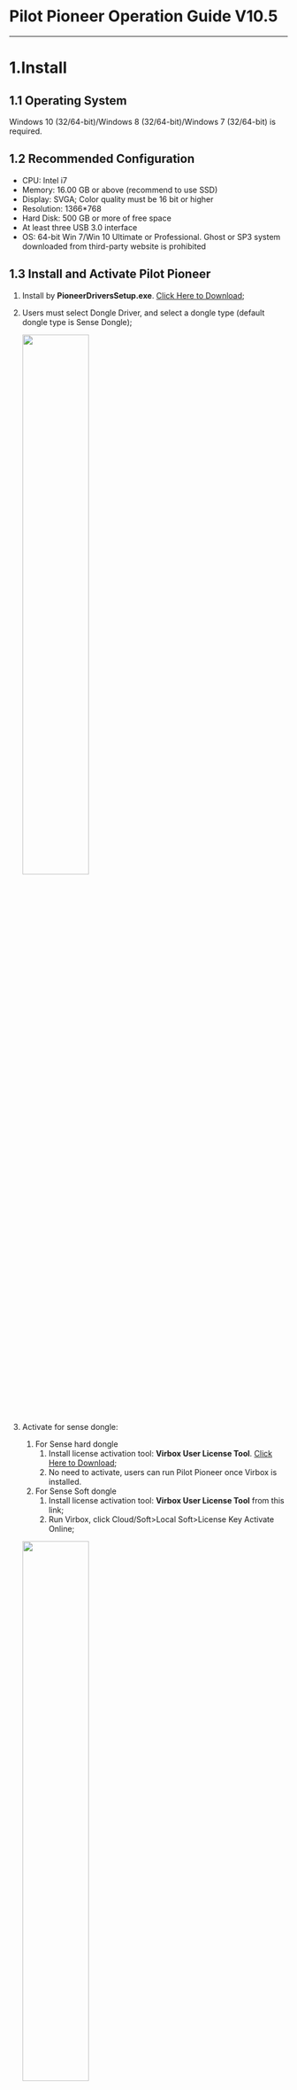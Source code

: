 # **Pilot Pioneer Operation Guide V10.5**

***

# 1.Install

## 1.1 Operating System

Windows 10 (32/64-bit)/Windows 8 (32/64-bit)/Windows 7 (32/64-bit) is required.

## 1.2 Recommended Configuration

- CPU: Intel i7
- Memory: 16.00 GB or above (recommend to use SSD)
- Display: SVGA; Color quality must be 16 bit or higher
- Resolution: 1366*768
- Hard Disk: 500 GB or more of free space
- At least three USB 3.0 interface
- OS: 64-bit Win 7/Win 10 Ultimate or Professional. Ghost or SP3 system downloaded from third-party website is prohibited

## 1.3 Install and Activate Pilot Pioneer

1. Install by **PioneerDriversSetup.exe**. [Click Here to Download](https://drive.google.com/file/d/1LTesmVq-LMRy6Zpg5XhCJv8bNAuT3ao2/view?usp=sharing);

2. Users must select Dongle Driver, and select a dongle type (default dongle type is Sense Dongle);

   <p align="left">
       <img src="https://cdn.jsdelivr.net/gh/Brandoooon/pioneer_doc/img/install_1.png" width="50%"/>
   </p>

3. Activate for sense dongle:

   1. For Sense hard dongle
      1. Install license activation tool: **Virbox User License Tool**. [Click Here to Download](https://lm.virbox.com/tools.html);
      2. No need to activate, users can run Pilot Pioneer once Virbox is installed.
   2. For Sense Soft dongle
      1. Install license activation tool: **Virbox User License Tool** from this link;
      2. Run Virbox, click Cloud/Soft>Local Soft>License Key Activate Online;
   <p align="left">
       <img src="https://cdn.jsdelivr.net/gh/Brandoooon/pioneer_doc/img/install_2.png" width="50%"/>
   </p>
   <p align="left">
       <img src="https://cdn.jsdelivr.net/gh/Brandoooon/pioneer_doc/img/install_3.png" width="50%"/>
   </p>
   <p align="left">
       <img src="https://cdn.jsdelivr.net/gh/Brandoooon/pioneer_doc/img/install_4.png" width="50%"/>
   </p>
      3. Input the activation code and click 'Activate'.

## 1.4 Migrate Sense Soft License

1. Online Migration
   1. **On original PC**
      
      1. Run Virbox, Click Cloud/Soft>Local Soft>License-key Activate Online>Online-Unbind;
      
         ![figure 1-1](https://cdn.jsdelivr.net/gh/Brandoooon/pioneer_doc/img/figure1-1.png)
      
         ![figure 1-2](https://cdn.jsdelivr.net/gh/Brandoooon/pioneer_doc/img/figure1-2.png)
      
   2. **On target PC**
      
      1. Run Virbox, click Cloud/Soft>Local Soft>License Key Activate Online;
      
      2. Input the activation code and click 'Activate'.
      
         ![figure 1-3](https://cdn.jsdelivr.net/gh/Brandoooon/pioneer_doc/img/figure1-3.png)

## 1.5 Install PioneerTools on the Phone(Optional)

This step is only required for <font color=#0000FF>data services testing </font>when connecting a external mobile phone, such as FTP, iPerf, HTTP test.

1. Install **PioneerTools.apk** on the phone;

2. Enable the USB debugging function under Settings>System&updates>Developer options page in the phone.

   ![figure 1-4](https://cdn.jsdelivr.net/gh/Brandoooon/pioneer_doc/img/figure1-4.png)

---

# 2.Connect Device

## 2.1Qualcomm Chipset-based Phone

1. Install **Qualcomm Driver** on PC.<font color=#FF0000> [Click Here to Download](https://drive.google.com/file/d/1gxuN6QOLefDwnZ0mbpT3XzgVA_Ns_Tz8/view?usp=sharing) </font>

   1. Run Qualcomm Driver setup package as administrator;

   2. Select **ETHERNET-DHCP is used to get IPAddress**,and click **Next**;

   3. Click **Next** and install until finish.

      ![figure 2-1](https://cdn.jsdelivr.net/gh/Brandoooon/pioneer_doc/img/figure2-1.png)

2. Phone Settings

   Hereinafter, we take Samsung  S20 as an example to illustrate Qualcomm chipset-based phone settings.

   1. Dial ***#0808#** in the phone;

      ![figure 2-2](https://cdn.jsdelivr.net/gh/Brandoooon/pioneer_doc/img/figure2-2.png)

   2. Select **RMNET+DM+MODEM+ADPL(5G) +ADB** in the USB Settings interface;

      ![figure 2-3](https://cdn.jsdelivr.net/gh/Brandoooon/pioneer_doc/img/figure2-3.png)

   3. Enable **Developer options**>**USB debugging**.

      ![figure 2-4](https://cdn.jsdelivr.net/gh/Brandoooon/pioneer_doc/img/figure2-4.png)

      ![figure 2-5](https://cdn.jsdelivr.net/gh/Brandoooon/pioneer_doc/img/figure2-5.png)

3. Configure device on PC

   1. Add device
      
      - Automatically Detect Device
      
      ![figure 2-6](https://cdn.jsdelivr.net/gh/Brandoooon/pioneer_doc/img/figure2-6.png)
      
      - Manually Add Device
      
        ![figure 2-7](https://cdn.jsdelivr.net/gh/Brandoooon/pioneer_doc/img/figure2-7.png)
      
   2. Connect device
      1. Run PioneerTools on the phone;
      
         ![figure 2-8](https://cdn.jsdelivr.net/gh/Brandoooon/pioneer_doc/img/figure2-8.png)
      
      2. Click **Connect** in Pilot Pioneer to connect the device to Pilot Pioneer.
      
         ![figure 2-9](https://cdn.jsdelivr.net/gh/Brandoooon/pioneer_doc/img/figure2-9.png)

## 2.2 HiSilicon Chipset-based Phone

1. Install HiSilicon Driver on PC. [Click Here to Download](https://drive.google.com/file/d/1Vv4cjRqJDFwYuVy27owtZxCSPBQa6wUB/view?usp=sharing)

2. Phone Settings
   1. Enable Test Port
      1. Dial **\*#\*#2846579159#\*#\*** on the mobile to enter Project Menu Act window.
      
      2. Select **Background setting**->**Usb ports setting**->**Balong Debug mode**
      
         ![figure 2-10](https://cdn.jsdelivr.net/gh/Brandoooon/pioneer_doc/img/figure2-10.png)
      
   2. Enable **Developer options**>**USB debugging**
   
      ![figure 2-11](https://cdn.jsdelivr.net/gh/Brandoooon/pioneer_doc/img/figure2-11.png)
   
   3. (Optional) Lock SA and NSA Mode Settings
   
      ![figure 2-12](https://cdn.jsdelivr.net/gh/Brandoooon/pioneer_doc/img/figure2-12.png)
   
3. Configure device on PC
   1. Add device
      
      - Automatically Detect Device
      
      - Manually Add Device
      
   2. Connect device
      1. Run PioneerTools on the phone;
      2. Click **Connect** in Pilot Pioneer to connect the device to Pilot Pioneer.

# 3. Workspace and Scenes

## 	3.1 Load Default Scenes

​		Click **Scene** icon to select and load the default scenes. 

![figure 3-1](https://cdn.jsdelivr.net/gh/Brandoooon/pioneer_doc/img/figure3-1.png)

## 3.2 Windows

### 3.2.1 Message Window

- View message by table:  select data and double click **Message** icon under **Network**>**Data** pane. 

- View message details: right click a message, and select **Message Details Windows**

![figure3-2](https://cdn.jsdelivr.net/gh/Brandoooon/pioneer_doc/img/figure3-2.png)

- Export messages: right click a message and select **Export** to export all messages in *.csv format.

### 3.2.2 Event Window

- View events by table: select data and double click **Event** icon under **Network**>**Data** pane.

![figure3-3](https://cdn.jsdelivr.net/gh/Brandoooon/pioneer_doc/img/figure3-3.png)

- View events by map: select data and double click **Map** icon under **Network**>**Data** pane, and drag the event to the map window. 

![figure3-4](https://cdn.jsdelivr.net/gh/Brandoooon/pioneer_doc/img/figure3-4.png)

- View event details: double click a an event

![figure3-5](https://cdn.jsdelivr.net/gh/Brandoooon/pioneer_doc/img/figure3-5.png)

- Export events: right click an event and select **Export** to export all events in *.csv format.

### 3.2.3 Map Window

----

Users may view parameter(see section 3.2.3), event (see section3.2.2), cell site and map information in the map window.

1. Outdoor test

   - Set cell&site information: click the **Cell Settings** icon from the toolbar of the Map window.

   ![figure3-6](https://cdn.jsdelivr.net/gh/Brandoooon/pioneer_doc/img/figure3-6.png)

   - Display site information: 

   ​        -  Click **Layer**, right-click **Site** to select **Import**, and select site file to import

   ​        -  Select and drag the imported site file on the **Layer** tab page into the **Map** window.

   ![figure3-7](https://cdn.jsdelivr.net/gh/Brandoooon/pioneer_doc/img/figure3-7.png)

   - Load online map: click the **Open Map Layer** icon on the toolbar on the Map window and select a map type as required. 

   - Import offline map:

   1. Click **Layer** tab, and then double click the offline map format as required under **Geo Map**.

   2. Select an offline map from local computer.

   3. Drag the imported offline map to the **Map** window.

   - Display serving cell line: click the **Cell line linking** drop down arrow on the map window and select a corresponding display mode as required.

   ![figure3-8](https://cdn.jsdelivr.net/gh/Brandoooon/pioneer_doc/img/figure3-8.png)

   - Compare data: click **Lay Control** icon, and set the X or Y axis offset value of one data file to 50.

   ![figure3-9](https://cdn.jsdelivr.net/gh/Brandoooon/pioneer_doc/img/figure3-9.png)

2. Indoor positioning test

   1. Start the test and record test data.

   2. Import indoor map: click **Layer** tab, and then double click the offline map format as required under **Indoor Map**.
   3. Drag the imported indoor map from **Layer** tab to the **Map** window.
   4. Click the **Pinpointing** drop-down arrow in **Map** window, and select **Pinpoint**.
   5. Pinpoint a test route on the indoor map.

    ![figure3-10](https://cdn.jsdelivr.net/gh/Brandoooon/pioneer_doc/img/figure3-10.png)

## 3.3 Parameters

- Add parameters: click **+** icon beside **Parameter List** under **Param** pane and select parameters to add.

  ![figure3-11](https://cdn.jsdelivr.net/gh/Brandoooon/pioneer_doc/img/figure3-11.png)

- View parameter by table: select data under **Data** pane, right click a parameter as required under **Param** pane and select **Table** to display it. 

![figure3-12](https://cdn.jsdelivr.net/gh/Brandoooon/pioneer_doc/img/figure3-12.png)

- View parameter by map: select data under **Data** pane, right click a parameter as required under **Param** pane and select **Map** to display it.

![figure3-13](https://cdn.jsdelivr.net/gh/Brandoooon/pioneer_doc/img/figure3-13.png)

- View parameter statistics information: select data under **Data** pane, right click a parameter as required under **Param** pane and select **Statistics** to display it.

  ![figure3-14](https://cdn.jsdelivr.net/gh/Brandoooon/pioneer_doc/img/figure3-14.png)

- View parameters by line chart: select data under **Data** pane, right click a parameter as required under **Param** pane and select **Line Chart** to display it.

![figure3-15](https://cdn.jsdelivr.net/gh/Brandoooon/pioneer_doc/img/figure3-15.png) 

- Compare parameters: pull down the arrow at the top right corner of map window, select **Parameters Comparison**, and select multiple parameters to compare.

![figure3-16](https://cdn.jsdelivr.net/gh/Brandoooon/pioneer_doc/img/figure3-16.png)

- Export parameters: right click the parameter table window and select **Save as Template**.

  ![figure3-17](https://cdn.jsdelivr.net/gh/Brandoooon/pioneer_doc/img/figure3-17.png)

----

# 4.Configure Test Plans

**The supported test services include:** 

| <font color=#0000FF>Voice Test</font>                        | <font color=#0000FF>Data Test</font> | <font color=#0000FF>Value Added Test</font> | <font color=#0000FF>Scanner Test</font>                      |
| ------------------------------------------------------------ | ------------------------------------ | ------------------------------------------- | ------------------------------------------------------------ |
| Call                                                         | FTP Download/Upload                  | SMS                                         | Pilot:                                                                              *5G NR Pilot Scan                                                     *NB-IoT Pilot Scan                                                         *LTE Pilot Scan |
| VoIP                                                         | Multi FTP Download/Upload            | MMS                                         | CW                                                           |
| MOS (POLQA/PESQ)[video tutorial](https://youtu.be/OhwKnLFAn3k) | HTTP Download/Upload/Page            | Receive/Send Email                          | Spectrum                                                     |
| MOS Self-Check                                               | Video Streaming/Telephony/Play       | WAP Page/Download                           | Color Code                                                   |
| MOS Self-Loop                                                | Attach/Idle                          | Facebook                                    | Blind                                                        |
| Manual MOS                                                   | PDP/Ping/Iperf                       | Skype                                       | EPS                                                          |
| PPP Dial                                                     | LET Power                            |                                             |                                                              |
| Mobile Terminated Call Test                                  | Speed Test                           |                                             |                                                              |
|                                                              | DNS Lookup                           |                                             |                                                              |
|                                                              | Trace Route                          |                                             |                                                              |
|                                                              | PBM/IDT                              |                                             |                                                              |
|                                                              | UDP/eLTE UDP                         |                                             |                                                              |
|                                                              | NR Registration                      |                                             |                                                              |

## 4.1 Add/Edit Test Plans

- Click **Test**, click a device, and then the default test plan templates will be displayed under **Test Plan**.

![figure4-1](https://cdn.jsdelivr.net/gh/Brandoooon/pioneer_doc/img/figure4-1.png)

- If the required test service is not available under **Test Plan**, right-click a test template and select **Add** to select the test service type.

![figure4-2](https://cdn.jsdelivr.net/gh/Brandoooon/pioneer_doc/img/figure4-2.png)

- Right-click a test template and select **Edit** to configure test plan.

![figure4-3](https://cdn.jsdelivr.net/gh/Brandoooon/pioneer_doc/img/figure4-3.png)

## 4.2 Configure a Loop Test

1. Add multiple test plans and configure required information .
2. Select multiple test plans as required. This way, Pilot Pioneer will execute the selected test services by sequence.

## 4.3 Configure a Multi-Service Test

1. Right-click a test template and select **Add**.
2. Select multiple services (at least two) for Multi-service tests, and then select **Multi-RAB** and **OK**.
3. Double click the added test plan to configure required information, and click **OK**.

![figure4-4](https://cdn.jsdelivr.net/gh/Brandoooon/pioneer_doc/img/figure4-4.png)

---

# 5.Collect Logfile

## 5.1 Configure Logfile Collection

Click Menu button on the top right corner, and select **Configuration**>**Options** to configure:

```
* data storage path/format
* data partition
* data collection
```

## 5.2 Connect Mode

Click the **Connect** icon on the toolbar to display current test information in real time without saving any logfile.

![figure5-1](https://cdn.jsdelivr.net/gh/Brandoooon/pioneer_doc/img/figure5-1.png)

## 5.3 Recording Mode

- Click the **Start Recording** icon on the toolbar to save logfiles in the <font color=#0000FF>**ddib** </font>(default) and  <font color=#0000FF>**rcu** </font>formats. 

![figure5-2](https://cdn.jsdelivr.net/gh/Brandoooon/pioneer_doc/img/figure5-2.png)

- Configure record: click the **Configuration** button on the **Save Logfile** window.

![figure5-3](https://cdn.jsdelivr.net/gh/Brandoooon/pioneer_doc/img/figure5-3.png)

- Configure test information:  click the **Test** button on the **Save Logfile** window.

![figure5-4](https://cdn.jsdelivr.net/gh/Brandoooon/pioneer_doc/img/figure5-4.png)

- Swap logfiles: Click the **Swap Logfile** icon on the toolbar to swap log files

## 5.4 Force Command

1. Click the **Test** tab and select a device to execute the force command.

2. Click **Force Set**. 

3. Select a force command as required.

4. Set the force command based on the information.

5. Click the button beside the force command to send the command.

   ![figure5-5]()

## 5.5 AT Command

1. Click the phone under **Test** navigation pane, and click **AT Cmd**>  **+** beside **Open AT Cmd Window** .

2. Select a device which will receive the AT command from the **Device List** drop-down list box.

3. Click **Connect** to connect to the AT port of the device.

4. Select an AT command as required from the Default drop-down list box.

5. Under the **CMD** column, enter an AT command.

6. Click **Send** to send the AT command. 

7. Set interval to send AT command(s) sequentially in a cycle manner under **Start cycle to send interval** option.

# 6.Replay Logfiles

1. Select an imported logfile, and open windows (e.g. Message or Table) as required. 

2. Click the **Set Playback Data** button on the toolbar to replay logfile.

   ![figure6-1](https://cdn.jsdelivr.net/gh/Brandoooon/pioneer_doc/img/figure6-1.png)

# 7. Export Logfiles

1. Enter the Export Logfile window: On the Menu bar, choose **File**>**Export Logfile**.

   ![figure 7-1](https://cdn.jsdelivr.net/gh/Brandoooon/pioneer_doc/img/figure7-1.png)

2. Click **Add** or **Delete** to add or delete logfiles as required.

3. Click **Template Manager** and **Settings** to perform configuration for log file export.

4. Click **Export** after setting the template.

   ![figure 7-2](https://cdn.jsdelivr.net/gh/Brandoooon/pioneer_doc/img/figure7-2.png)

# 8. Merge/Partition Logfiles

On the Menu bar, choose **Tool**>**Merge/Partition Logfiles** to enter the **Merge/Partition Logfiles** window. 

![figure 8-1](https://cdn.jsdelivr.net/gh/Brandoooon/pioneer_doc/img/figure8-1.png)

## 8.1 Merge Logfiles

1. Click **Import Logfile** to add logfiles that need to be merged.

2. Select logfiles to be merged on the left pane of the **Merge/Partition Logfiles** window.

3. Click **...** button at the bottom to select a directory to save the merged logfile.

4. Click **Merge** to merge two or more *rcu, *ddib and *.dcf logfiles.

   ![figure 8-2](https://cdn.jsdelivr.net/gh/Brandoooon/pioneer_doc/img/figure8-2.png)

## 8.2 Partition Logfiles

1. Click **Import Logfile** to add logfiles that need to be partitioned.

2. Select logfiles to be partitioned in the **Merge/Partition Logfiles** window.

3. Click **Partition** to enter the **Partition Logfile** window.

   ![figure 8-3](https://cdn.jsdelivr.net/gh/Brandoooon/pioneer_doc/img/figure8-3.png)

4. Select partition conditions.

5. Click **OK** to partition one or multiple *.rcu, *.ddib or *.dcf logfiles. 

   ![figure 8-4](https://cdn.jsdelivr.net/gh/Brandoooon/pioneer_doc/img/figure8-4.png)

# 9.Generate Statistics Report

**The supported statistics reports:** 

![figure9-1](https://cdn.jsdelivr.net/gh/Brandoooon/pioneer_doc/img/figure9-1.png)

- Open statistics report window: click **Report** on the navigation pane.

- Select a report template:

1. Double click the report name to enter its settings page.
2. Click the **Open Template** icon on the settings page.

![figure9-2](https://cdn.jsdelivr.net/gh/Brandoooon/pioneer_doc/img/figure9-2.png)

- Load data files:  select data files on the left pane of settings page and click **>** icon to load data files to the right pane. 

- Generate statistics reports: click **Generate**.

- View statistics results:

​       - The statistics report will be automatically opened after successful generation. 

​       - Double click a report name at the bottom left corner on the navigation pane to open the report and view detailed information.

![figure9-3](https://cdn.jsdelivr.net/gh/Brandoooon/pioneer_doc/img/figure9-3.png)

# 10.FAQ

## 10.1 PioneerTools 

### 10.1.1 How to deal with always “Expired (AuthFailed)” license status?

o  Uninstall PioneerTools app from the handset.

o  Delete all past PioneerTools setup package folders.

o  Contact DingLi technical support to obtain the latest PioneerTools setup package.

o  Reinstall the latest PioneerTools.

### 10.1.2 How to deal with always “Waiting” service status?

  Check whether the PioneerTools is connected? 

o  Check whether the USB debugging function is enabled?

o  Check whether the handset port works?

o  Check whether there is ADB interface in the **Computer Management** window?

o  Check the connection between phone and computer.

o  Check whether the ADB interface is used by other programs through the following methods:

1) Set the system environment variables **ANDROID_ADB_SERVER_PORT**:

Hereinafter we take Windows 7 as an example to illustrate the settings.

Right click **Computer** and select **Properties**>**Advanced system settings**>**Environment Variables**>**New** to add a new environment variable (Variable name: **ANDROID_ADB_SERVER_PORT**, Variable value: **7035**).

![figure10-1](https://cdn.jsdelivr.net/gh/Brandoooon/pioneer_doc/img/figure10-1.png)

2.  Check whether the default ADB interface 7035 is used by other programs:

   - Enter the command “**adb nodaemon server**” in the CMD window, and if the result “**cannot bind 'tcp: 7035**” returns, it means the ADB 7035 interface is used by other programs.

   - Find out which program uses the ADB 7035 interface: Enter the command “**netstat -ano | findstr "7035"**”, and if the result “**TCP  127.0.0.1:7035   0.0.0.0:0  LISTENING    2832**” returns, it means the ADB 7035 interface is used by program 2832.

3. Terminate the program that uses ADB interface:

   - Open **Windows Task Manager** window, and click **View** to select **Select Columns**.

   ![figure10-2](https://cdn.jsdelivr.net/gh/Brandoooon/pioneer_doc/img/figure10-2.png)

   - Select **PID (Process Identifier)** to view each program’s PID in the **Windows Task Manager** window.

   ![figure10-3](https://cdn.jsdelivr.net/gh/Brandoooon/pioneer_doc/img/figure10-3.png)

   - Right click the program and select **End Process Tree** to terminate the program that uses ADB 7035 interface.

   - Restart the server through entering the command “**adb start-server**”. If the results “*** daemon not running. starting it now on port 7035\***

   ***daemon started successfully**” returns in the CMD window, it means restarting the server successfully.

## 10.2  HiSilicon Chipset-based Phone

### 10.2.1 No message display after the phone is connected to Pilot Pioneer?

- Check whether the phone port configuration is correct? 

- Switch the phone's Balong port to non-test port, restart the handset, switch the non-test port to Balong port, and reconnect the phone to the computer.

### 10.2.2 Phone fails to connect to Pilot Pioneer?

- Check whether the phone port configuration is correct? 

- Ensure that the computer may access to external network.

- Close Pilot Pioneer, and delete **HiSD.dat**, **HiSL.dat** and **HiSR.dat** files under the path **C:\Windows\SysWOW64\Pioneer** (64-bit windows)/ **C:\Windows\System32\Pioneer** (32-bit windows) and Pilot Pioneer root directory.

- Ensure that no other programs that will use the HiSilicon proxy are running, e.g. PHU Smart. If the programs are currently running, please close it and restart the handset. If the phone still fails to connect to Pilot Pioneer, restore the phone to factory settings.

## 10.3 Forcing Function under NSA Network

### 10.3.1 HiSilicon Chipset-based Terminal

If 5G HiSilicon chipset-based terminal is locked to LTE Band, it cannot access to 5G NSA network. 

If 5G HiSilicon chipset-based terminal is locked to LTE frequency or PCI, it can access to 5G NSA network.

### 10.3.2 Qualcomm Chipset-based Terminal

If 5G Qualcomm chipset-based terminal is locked to LTE frequency, it cannot access to 5G NSA network. 

If 5G Qualcomm chipset-based terminal is locked to LTE BAND or PCI, it can access to 5G NSA network.

## 10.4 How to deal with expired offline usage time?

**Problem**: when launching Pilot Pioneer, a dialog box appears and prompts the user that Pilot Pioneer offline usage time has expired.

**Solutions**: 1. Make sure that the computer is connected to the internet, and then click **Retry** in the dialog box that appears. 2. If the problem still exists even after applying method 1 above, just contact DingLi technical support to update the Pilot Pioneer version (V10.4.0.90 onwards)

## 10.5 Reasons for Low MOS Score

The reasons for Low MOS score:

(1)  Audio cable is not connected properly.

(2)  The phones volume does not adjust to the maximum

(3)  The phones were not set to VoLTE HD or SD mode.

(4)  The phones were fully charged which would cause low MOS score.

(5)  Check whether the audio file’s sound is indistinct (rustling sound)? If yes, change to connect to other USB interfaces. Please follow the instruction below to check the audio file’s sound:

·     Right click the data log under **Data** pane, and select **Open Log Path**. 

·     Click the last data folder

·     Click the **MOS** folder

·     Click the **Normal** folder

·     Copy the audio file to the music software and play it.







